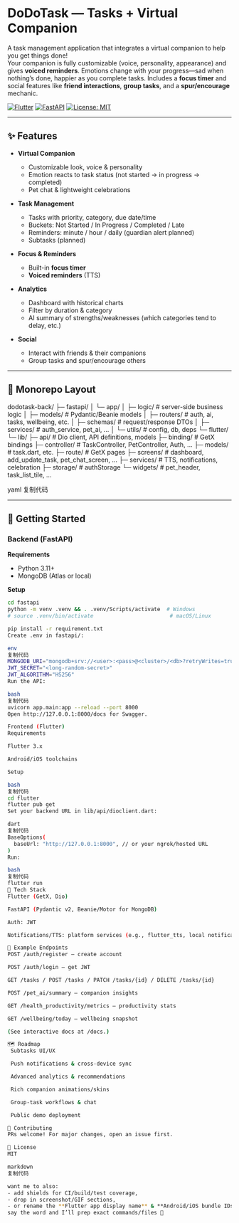 # DoDoTask — Tasks + Virtual Companion

A task management application that integrates a virtual companion to help you get things done!  
Your companion is fully customizable (voice, personality, appearance) and gives **voiced reminders**. Emotions change with your progress—sad when nothing’s done, happier as you complete tasks. Includes a **focus timer** and social features like **friend interactions**, **group tasks**, and a **spur/encourage** mechanic.

[![Flutter](https://img.shields.io/badge/Flutter-3.x-blue)](https://flutter.dev)
[![FastAPI](https://img.shields.io/badge/FastAPI-0.115+-teal)](https://fastapi.tiangolo.com)
[![License: MIT](https://img.shields.io/badge/License-MIT-yellow.svg)](#-license)

---

## ✨ Features

- **Virtual Companion**
  - Customizable look, voice & personality
  - Emotion reacts to task status (not started → in progress → completed)
  - Pet chat & lightweight celebrations

- **Task Management**
  - Tasks with priority, category, due date/time
  - Buckets: Not Started / In Progress / Completed / Late
  - Reminders: minute / hour / daily (guardian alert planned)
  - Subtasks (planned)

- **Focus & Reminders**
  - Built-in **focus timer**
  - **Voiced reminders** (TTS)

- **Analytics**
  - Dashboard with historical charts
  - Filter by duration & category
  - AI summary of strengths/weaknesses (which categories tend to delay, etc.)

- **Social**
  - Interact with friends & their companions
  - Group tasks and spur/encourage others

---

## 📁 Monorepo Layout

dodotask-back/
├─ fastapi/
│ └─ app/
│ ├─ logic/ # server-side business logic
│ ├─ models/ # Pydantic/Beanie models
│ ├─ routers/ # auth, ai, tasks, wellbeing, etc.
│ ├─ schemas/ # request/response DTOs
│ ├─ services/ # auth_service, pet_ai, ...
│ └─ utils/ # config, db, deps
└─ flutter/
└─ lib/
├─ api/ # Dio client, API definitions, models
├─ binding/ # GetX bindings
├─ controller/ # TaskController, PetController, Auth, ...
├─ models/ # task.dart, etc.
├─ route/ # GetX pages
├─ screens/ # dashboard, add_update_task, pet_chat_screen, ...
├─ services/ # TTS, notifications, celebration
├─ storage/ # authStorage
└─ widgets/ # pet_header, task_list_tile, ...

yaml
复制代码

---

## 🚀 Getting Started

### Backend (FastAPI)

**Requirements**
- Python 3.11+
- MongoDB (Atlas or local)

**Setup**
```bash
cd fastapi
python -m venv .venv && . .venv/Scripts/activate  # Windows
# source .venv/bin/activate                        # macOS/Linux

pip install -r requirement.txt
Create .env in fastapi/:

env
复制代码
MONGODB_URI="mongodb+srv://<user>:<pass>@<cluster>/<db>?retryWrites=true&w=majority"
JWT_SECRET="<long-random-secret>"
JWT_ALGORITHM="HS256"
Run the API:

bash
复制代码
uvicorn app.main:app --reload --port 8000
Open http://127.0.0.1:8000/docs for Swagger.

Frontend (Flutter)
Requirements

Flutter 3.x

Android/iOS toolchains

Setup

bash
复制代码
cd flutter
flutter pub get
Set your backend URL in lib/api/dioclient.dart:

dart
复制代码
BaseOptions(
  baseUrl: "http://127.0.0.1:8000", // or your ngrok/hosted URL
)
Run:

bash
复制代码
flutter run
🧠 Tech Stack
Flutter (GetX, Dio)

FastAPI (Pydantic v2, Beanie/Motor for MongoDB)

Auth: JWT

Notifications/TTS: platform services (e.g., flutter_tts, local notifications)

🔌 Example Endpoints
POST /auth/register — create account

POST /auth/login — get JWT

GET /tasks / POST /tasks / PATCH /tasks/{id} / DELETE /tasks/{id}

POST /pet_ai/summary — companion insights

GET /health_productivity/metrics — productivity stats

GET /wellbeing/today — wellbeing snapshot

(See interactive docs at /docs.)

🗺️ Roadmap
 Subtasks UI/UX

 Push notifications & cross-device sync

 Advanced analytics & recommendations

 Rich companion animations/skins

 Group-task workflows & chat

 Public demo deployment

🤝 Contributing
PRs welcome! For major changes, open an issue first.

📄 License
MIT

markdown
复制代码

want me to also:
- add shields for CI/build/test coverage,
- drop in screenshot/GIF sections,
- or rename the **Flutter app display name** & **Android/iOS bundle IDs** to match `DoDo_Task`?  
say the word and I’ll prep exact commands/files 🧰